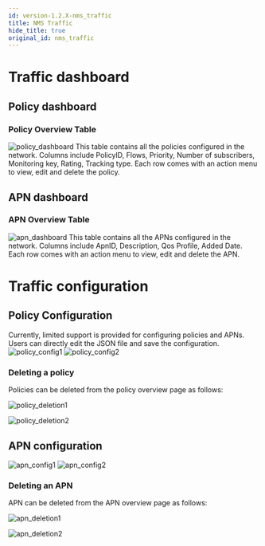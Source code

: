 ```yaml
---
id: version-1.2.X-nms_traffic
title: NMS Traffic
hide_title: true
original_id: nms_traffic
---
```


# Traffic dashboard

## Policy dashboard
### Policy Overview Table
![policy_dashboard](assets/nms/userguide/policy_dashboard.png)
This table contains all the policies configured in the network. Columns include PolicyID, Flows, Priority,  Number of subscribers, Monitoring key, Rating, Tracking type. Each row comes with an action menu to view, edit and delete the policy.


## APN dashboard
### APN Overview Table
![apn_dashboard](assets/nms/userguide/apn_dashboard.png)
This table contains all the APNs configured in the network. Columns include ApnID, Description, Qos Profile, Added Date. Each row comes with an action menu to view, edit and delete the APN.

# Traffic configuration

## Policy Configuration
Currently, limited support is provided for configuring policies and APNs. Users can directly edit the JSON file and save the configuration.
![policy_config1](assets/nms/userguide/policy_config1.png)
![policy_config2](assets/nms/userguide/policy_config2.png)

### Deleting a policy
Policies can be deleted from the policy overview page as follows:

![policy_deletion1](assets/nms/userguide/policy_deletion1.png)

![policy_deletion2](assets/nms/userguide/policy_deletion2.png)


## APN configuration
![apn_config1](assets/nms/userguide/apn_config1.png)
![apn_config2](assets/nms/userguide/apn_config2.png)

### Deleting an APN
APN can be deleted from the APN overview page as follows:

![apn_deletion1](assets/nms/userguide/apn_deletion1.png)

![apn_deletion2](assets/nms/userguide/apn_deletion2.png)

